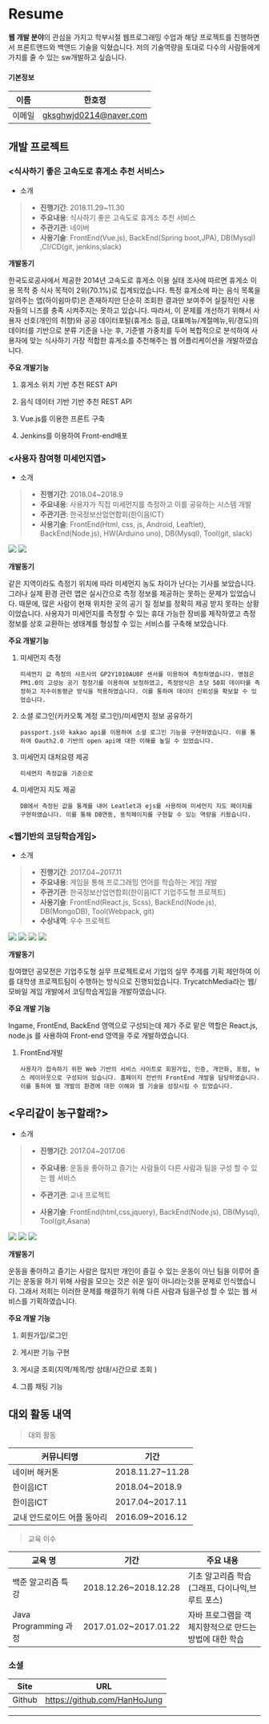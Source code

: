 # Resume

**웹 개발 분야**의 관심을 가지고 학부시절 웹프로그래밍 수업과 해당 프로젝트를 진행하면서 프론트앤드와 백앤드 기술을 익혔습니다. 저의 기술역량을 토대로 다수의 사람들에게 가치를 줄 수 있는 sw개발하고 싶습니다.

#### **기본정보**  

| 이름   | 한호정                 |
| ------ | ---------------------- |
| 이메일 | gksghwjd0214@naver.com |



## 개발 프로젝트

### <식사하기 좋은 고속도로 휴게소 추천 서비스>

- 소개  

>- **진행기간**: 2018.11.29~11.30
>- **주요내용**: 식사하기 좋은 고속도로 휴게소 추천 서비스
>- **주관기관**: 네이버
>- **사용기술**: FrontEnd(Vue.js), BackEnd(Spring boot,JPA), DB(Mysql) ,CI/CD(git, jenkins,slack)

**개발동기**

한국도로공사에서 제공한 2014년 고속도로 휴게소 이용 실태 조사에 따르면 휴게소 이용 목적 중 식사 목적이 2위(70.1%)로 집계되었습니다. 특정 휴게소에 파는 음식 목록을 알려주는 앱(하이쉼마루)은 존재하지만 단순히 조회한 결과만 보여주어 실질적인 사용자들의 니즈를 충족 시켜주지는 못하고 있습니다. 따라서, 이 문제를 개선하기 위해서 사용자 선호(개인의 취향)와 공공 데이터포털(휴게소 등급, 대표메뉴/계절메뉴,위/경도)의 데이터를 기반으로 분류 기준을 나눈 후, 기준별 가중치를 두어 복합적으로 분석하여 사용자에 맞는 식사하기 가장 적합한 휴게소를 추천해주는 웹 어플리케이션을 개발하였습니다.



**주요 개발기능** 

1. 휴게소 위치 기반 추천 REST API

2. 음식 데이터 기반 기반 추천 REST API

3. Vue.js를 이용한 프론트 구축

4. Jenkins를 이용하여 Front-end배포

   

### <사용자 참여형 미세먼지앱>

- 소개  

> - **진행기간**: 2018.04~2018.9 
> - **주요내용**: 사용자가 직접 미세먼지를 측정하고 이를 공유하는 시스템 개발 
> - **주관기관**: 한국정보산업연합회(한이음ICT) 
> - **사용기술**: FrontEnd(Html, css, js, Android, Leaftlet), BackEnd(Node.js), HW(Arduino uno), DB(Mysql), Tool(git, slack) 

<div>
	<img src="./clip/earlybird2.PNG"></img>
	<img src="./clip/earlybird.PNG"></img>
</div>



**개발동기**

같은 지역이라도 측정기 위치에 따라 미세먼지 농도 차이가 난다는 기사를 보았습니다. 그러나 실제 환경 관련 앱은 실시간으로 측정 정보를 제공하는 못하는 문제가 있었습니다. 때문에, 많은 사람이 현재 위치한 곳의 공기 질 정보를 정확히 제공 받지 못하는 상황이었습니다.  사용자가 미세먼지를 측정할 수 있는 휴대 가능한 장비를 제작하였고 측정 정보를 상호 교환하는 생태계를 형성할 수 있는 서비스를 구축해 보았습니다.



**주요 개발기능**

1. 미세먼지 측정

   ```
   미세먼지 값 측정의 샤프사의 GP2Y1010AU0F 센서를 이용하여 측정하였습니다. 영점은 PM1.0의 고성능 공기 청정기를 이용하여 보정하였고, 측정방식은 초당 50회 데이터를 측정하고 지수이동평균 방식을 적용하였습니다. 이를 통하여 데이터 신뢰성을 확보할 수 있었습니다.
   ```

2. 소셜 로그인(카카오톡 계정 로그인)/미세먼지 정보 공유하기

   ```
   passport.js와 kakao api를 이용하여 소셜 로그인 기능을 구현하였습니다. 이를 통하여 Oauth2.0 기반의 open api에 대한 이해를 높일 수 있었습니다.
   ```

3. 미세먼지 대처요령 제공

   ```
   미세먼지 측정값을 기준으로
   ```

4. 미세먼지 지도 제공

   ```
   DB에서 측정된 값을 통계를 내어 Leatlet과 ejs를 사용하여 미세먼지 지도 페이지를 구현하였습니다. 이를 통해 DB연동, 동적페이지를 구현할 수 있는 역량을 키웠습니다.
   ```

   


### <웹기반의 코딩학습게임>

- 소개  

> - **진행기간**: 2017.04~2017.11 
> - **주요내용**: 게임을 통해 프로그래밍 언어를 학습하는 게임 개발 
> - **주관기관**: 한국정보산업연합회(한이음ICT 기업주도형 프로젝트) 
> - **사용기술**: FrontEnd(React.js, Scss), BackEnd(Node.js), DB(MongoDB), Tool(Webpack, git) 
> - **수상내역**: 우수 프로젝트 

<div>
	<img src="./clip/trycoding.PNG"></img>
	<img src="./clip/trycoding2.PNG"></img>
	<img src="./clip/trycoding3.PNG"></img>
	<img src="./clip/trycoding4.PNG"></img>
</div>

**개발동기**

참여했던 공모전은 기업주도형 실무 프로젝트로서 기업의 실무 주제를 기획 제안하여 이  를 대학생 프로젝트팀이 수행하는 방식으로 진행되었습니다. TrycatchMedia라는 웹/모바일 게임 개발에서 코딩학습게임을 개발하였습니다.

**주요 개발 기능**

Ingame, FrontEnd, BackEnd 영역으로 구성되는데  제가 주로 맡은 역할은 React.js,  node.js 를 사용하여 Front-end 영역을 주로 개발하였습니다.  

1. FrontEnd개발

   ```
   사용자가 접속하기 위한 Web 기반의 서비스 사이트로 회원가입, 인증, 개안화, 포럼, 뉴스 레이아웃으로 구성되어 있습니다. 홈페이지 전반의 FrontEnd 개발을 담당하였습니다. 이를 통하여 웹 개발의 환경에 대한 이해와 웹 기술을 성장시킬 수 있었습니다.
   ```

   



## <우리같이 농구할래?>

- 소개  

> - **진행기간**: 2017.04~2017.06 
>
> - **주요내용**: 운동을 좋아하고 즐기는 사람들이 다른 사람과 팀을 구성 할 수 있는 웹 서비스
>
> - **주관기관**: 교내 프로젝트
>
> - **사용기술**: FrontEnd(html,css,jquery), BackEnd(Node.js), DB(Mysql), Tool(git,Asana) 
>
>   

<div>
	<img src="./clip/basket01.PNG"></img>
	<img src="./clip/basket02.PNG"></img>
	<img src="./clip/basket03.PNG"></img>
</div>

**개발동기**

운동을 좋아하고 즐기는 사람은 많지만 개인이 즐길 수 있는 운동이 아닌 팀을 이루어 즐기는 운동을 하기 위해 사람을 모으는 것은 쉬운 일이 아니라는것을 문제로 인식했습니다. 그래서 저희는 이러한 문제를 해결하기 위해 다른 사람과 팀을구성 할 수 있는 웹 서비스를 기획하였습니다.



**주요 개발 기능** 

1. 회원가입/로그인

2. 게시판 기능 구현
3. 게시글 조회(지역/제목/방 상태/시간으로 조회 )
4. 그룹 채팅 기능





## 대외 활동 내역

> 대외 활동

| 커뮤니티명                  | 기간             |
| --------------------------- | ---------------- |
| 네이버 해커톤               | 2018.11.27~11.28 |
| 한이음ICT                   | 2018.04~2018.9   |
| 한이음ICT                   | 2017.04~2017.11  |
| 교내 안드로이드 어플 동아리 | 2016.09~2016.12  |



> 교육 이수

| 교육 명               | 기간                  | 주요 내용                                              |
| --------------------- | --------------------- | ------------------------------------------------------ |
| 백준 알고리즘 특강    | 2018.12.26~2018.12.28 | 기초 알고리즘 학습(그래프, 다이나믹,브루트 포스)       |
| Java Programming 과정 | 2017.01.02~2017.01.22 | 자바 프로그램을 객체지향적으로 만드는 방법에 대한 학습 |



### 소셜

| Site   | URL                          |
| ------ | ---------------------------- |
| Github | https://github.com/HanHoJung |

---
